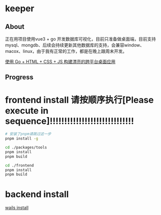 # keeper

## About
正在用项目使用vue3 + go 开发数据库可视化，目前只准备做桌面端，目前支持mysql、mongdb、后续会持续更新其他数据库的支持，会兼容window、macox、linux，由于我有正常的工作，都是在晚上跟周末开发。

[使用 Go + HTML + CSS + JS 构建漂亮的跨平台桌面应用](https://wails.io/zh-Hans/#)

## Progress

# frontend install 请按顺序执行[Please execute in sequence]!!!!!!!!!!!!!!!!!!!!!!!!!!!!!
```sh
# 安装了pnpm请跳过这一步
pnpm install -g  

cd ./packages/tools
pnpm install
pnpm build

cd ./frontend
pnpm install
pnpm build
```

# backend install
[wails install](https://wails.io/zh-Hans/docs/gettingstarted/installation)